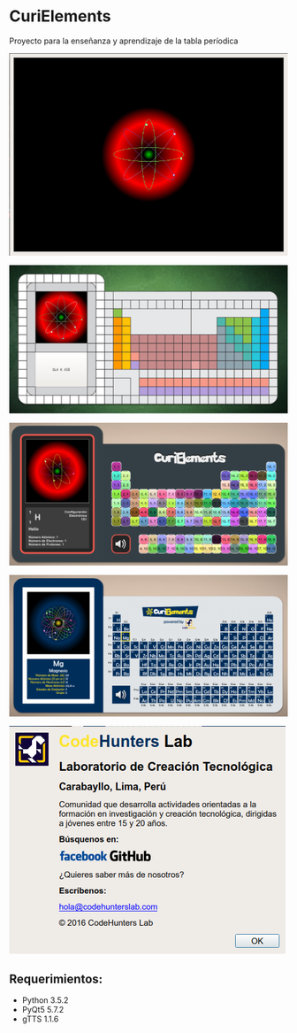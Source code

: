 # CuriElements
Proyecto para la enseñanza y aprendizaje de la tabla períodica

![Image of Atom](resource/images/atom.png)

![Image of CuriElements](resource/images/curielements.png)

![Image of CuriElements](resource/images/curielements2.png)

![Image of CuriElements](resource/images/curielements3.png)

![Image of CuriElements](resource/images/about.png)

## Requerimientos:

- Python 3.5.2
- PyQt5 5.7.2
- gTTS 1.1.6